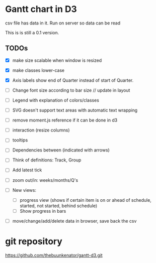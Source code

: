 # Gantt chart in D3
csv file has data in it.
Run on server so data can be read

This is is still a 0.1 version.

## TODOs
- [x] make size scalable when window is resized
- [x] make classes lower-case
- [x] Axis labels show end of Quarter instead of start of Quarter.
- [ ] Change font size according to bar size // update in layout
- [ ] Legend with explanation of colors/classes
- [ ] SVG doesn't support text areas with automatic text wrapping
- [ ] remove moment.js reference if it can be done in d3
- [ ] interaction (resize columns)
- [ ] tooltips
- [ ] Dependencies between (indicated with arrows)
- [ ] Think of definitions: Track, Group
- [ ] Add latest tick
- [ ] zoom out/in: weeks/months/Q's
- [ ] New views:
  - [ ] progress view (shows if certain item is on or ahead of schedule, started, not started, behind schedule)
  - [ ] Show progress in bars
- [ ] move/change/add/delete data in browser, save back the csv


# git repository
https://github.com/thebuunkenator/gantt-d3.git